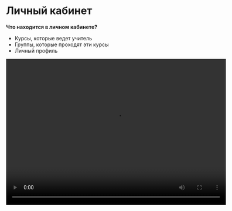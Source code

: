 # Личный кабинет

**Что находится в личном кабинете?**
- Курсы, которые ведет учитель
- Группы, которые проходят эти курсы
- Личный профиль


<video width="600" height="400" controls=true src="https://s3-eu-west-1.amazonaws.com/edu-prod/video/help_videos/2.mp4" type="video/mp4" />